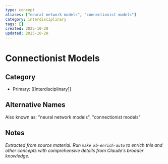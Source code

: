 ```yaml
---
type: concept
aliases: ["neural network models", "connectionist models"]
category: interdisciplinary
tags: []
created: 2025-10-20
updated: 2025-10-20
---
```


# Connectionist Models

## Category

- Primary: [[Interdisciplinary]]

## Alternative Names

Also known as: "neural network models", "connectionist models"

## Notes

*Extracted from source material. Run `make kb-enrich-auto` to enrich this and other concepts with comprehensive details from Claude's broader knowledge.*
